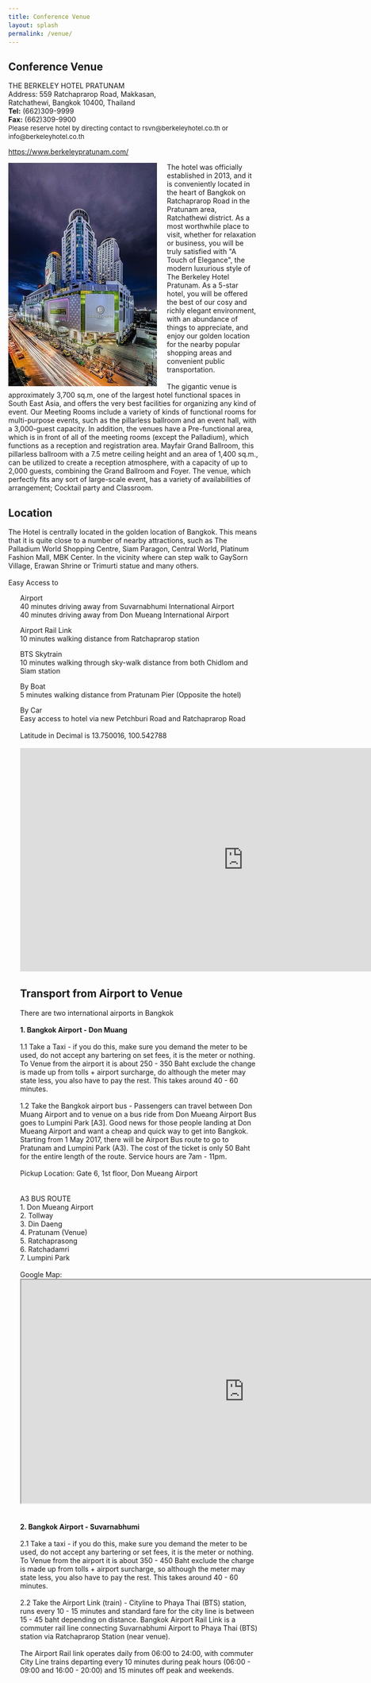 ```yaml
---
title: Conference Venue
layout: splash
permalink: /venue/
---
```


<h2>Conference Venue</h2>
THE BERKELEY HOTEL PRATUNAM <br>
Address: 559 Ratchaprarop Road, Makkasan,<br>
	Ratchathewi, Bangkok 10400, Thailand<br>
<b>Tel:</b> (662)309-9999  <br/>
<b>Fax:</b> (662)309-9900 <br/>
<span style="font-size:small;">Please reserve hotel by directing contact to rsvn@berkeleyhotel.co.th or info@berkeleyhotel.co.th</span>
<p><a href="https://www.berkeleypratunam.com/" target="_new">https://www.berkeleypratunam.com/</a></p>
<img style="float: left;  padding-right:20px" src="/assets/images/seattle/v3.jpg">
The hotel was officially established in 2013, and it is conveniently located in the heart of Bangkok on Ratchaprarop Road in the Pratunam area, 
Ratchathewi district. As a most worthwhile place to visit, whether for relaxation or business, you will be truly satisfied with "A Touch of Elegance", 
the modern luxurious style of The Berkeley Hotel Pratunam. As a 5-star hotel, you will be offered the best of our cosy and richly elegant environment, 
with an abundance of things to appreciate, and enjoy our golden location for the nearby popular shopping areas and convenient public transportation.
<br><br>
The gigantic venue is approximately 3,700 sq.m, one of the largest hotel functional spaces in South East Asia, and offers the very best facilities 
for organizing any kind of event. Our Meeting Rooms include a variety of kinds of functional rooms for multi-purpose events, such as the pillarless 
ballroom and an event hall, with a 3,000-guest capacity. In addition, the venues have a Pre-functional area, which is in front of all of the meeting rooms 
(except the Palladium), which functions as a reception and registration area. Mayfair Grand Ballroom, this pillarless ballroom with a 7.5 metre ceiling 
height and an area of 1,400 sq.m., can be utilized to create a reception atmosphere, with a capacity of up to 2,000 guests, combining the Grand 
Ballroom and Foyer. The venue, which perfectly fits any sort of large-scale event, has a variety of availabilities of arrangement; Cocktail party and Classroom.

<h2>Location</h2>
The Hotel is centrally located in the golden location of Bangkok. This means that it is quite close to a number of nearby attractions, such as The Palladium World Shopping Centre, 
Siam Paragon, Central World, Platinum Fashion Mall, MBK Center. In the vicinity where can step walk to GaySorn Village, Erawan Shrine or Trimurti statue and many others.
<br><br>
Easy Access to<br>
<ul>
    <dl>Airport<br>
    40 minutes driving away from Suvarnabhumi International Airport<br>
    40 minutes driving away from Don Mueang International Airport<br>
    <dl>Airport Rail Link<br>
    10 minutes walking distance from Ratchaprarop station<br>
    <dl>BTS Skytrain<br>
    10 minutes walking through sky-walk distance from both Chidlom and Siam station<br>
    <dl>By Boat<br>
    5 minutes walking distance from Pratunam Pier (Opposite the hotel)<br>
    <dl>By Car<br>
    Easy access to hotel via new Petchburi Road and Ratchaprarop Road<br>
<br>
Latitude in Decimal is 13.750016, 100.542788<br>
<br>
<iframe src="https://www.google.com/maps/embed?pb=!1m14!1m8!1m3!1d31003.82695127693!2d100.542802!3d13.750001!3m2!1i1024!2i768!4f13.1!3m3!1m2!1s0x0%3A0xe01b1a88ad5f4a02!2sThe%20Berkeley%20Hotel%20Pratunam!5e0!3m2!1sen!2sth!4v1581707259285!5m2!1sen!2sth" width="900" height="450" frameborder="0" style="border:0;" allowfullscreen=""></iframe>

<h2>Transport from Airport to Venue</h2>
There are two international airports in Bangkok<br><br>
<b>1. Bangkok Airport - Don Muang</b><br><br>
1.1 Take a Taxi - if you do this, make sure you demand the meter to be used, do not accept any bartering on set fees, it is the meter or nothing.
To Venue from the airport it is about 250 - 350 Baht exclude the change is made up from tolls + airport surcharge, do although the meter may state less,
you also have to pay the rest. This takes around 40 - 60 minutes.<br><br>
1.2 Take the Bangkok airport bus - Passengers can travel between Don Muang Airport and to venue on a bus ride from Don Mueang Airport Bus goes 
to Lumpini Park  [A3]. Good news for those people landing at Don Mueang Airport and want a cheap and quick way to get into Bangkok.<br>
Starting from 1 May 2017, there will be Airport Bus route to go to Pratunam and Lumpini Park (A3). The cost of the ticket is only 50 Baht for the entire length 
of the route. Service hours are 7am - 11pm.
<br><br>
Pickup Location: Gate 6, 1st floor, Don Mueang Airport<br>
<br><br>
A3 BUS ROUTE<br>
1. Don Mueang Airport<br>
2. Tollway<br>
3. Din Daeng<br>
4. Pratunam (Venue)<br>
5. Ratchaprasong<br>
6. Ratchadamri<br>
7. Lumpini Park<br>
<br>
Google Map: <br>
<iframe src="https://www.google.com/maps/d/embed?mid=1vyl66w2Dykv12t8WAD8pvrhIWOs" width="900" height="450"></iframe>
<br><br><br>
<b>2. Bangkok Airport - Suvarnabhumi</b><br><br>
2.1 Take a taxi - if you do this, make sure you demand the meter to be used, do not accept any bartering or set fees, it is the meter or nothing. 
To Venue from the airport it is about 350 - 450 Baht exclude the charge is made up from tolls + airport surcharge, so although the meter may state less, 
you also have to pay the rest. This takes around 40 - 60 minutes.<br><br>
2.2 Take the Airport Link (train) - Cityline to Phaya Thai (BTS) station, runs every 10 - 15 minutes and standard fare for the city line is between 15 - 45 baht 
depending on distance. Bangkok Airport Rail Link is a commuter rail line connecting Suvarnabhumi Airport to Phaya Thai (BTS) station via Ratchaprarop Station (near venue).<br><br>
The Airport Rail link operates daily from 06:00 to 24:00, with commuter City Line trains departing every 10 minutes during peak hours (06:00 - 09:00 and 16:00 - 20:00) 
and 15 minutes off peak and weekends.



